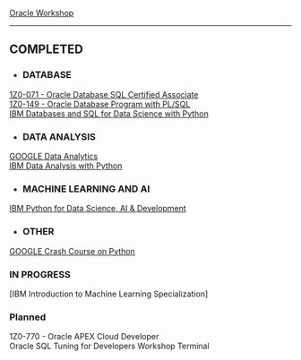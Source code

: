 [Oracle Workshop](https://mylearn.oracle.com/ou/home)

---

## COMPLETED
* ### DATABASE  
[1Z0-071 - Oracle Database SQL Certified Associate](https://catalog-education.oracle.com/pls/certview/sharebadge?id=932D2892E212E77523990F76C9348190BBFF781AFC744FB59D6282116A838CE0)  
[1Z0-149 - Oracle Database Program with PL/SQL](https://catalog-education.oracle.com/pls/certview/sharebadge?id=06F0DDA47A4041B86E78F364E42697CF9E94B18F500FF061D41F72A5A3751E2F)  
[IBM Databases and SQL for Data Science with Python](https://www.coursera.org/account/accomplishments/verify/DX3WS2EKPG4X)

* ### DATA ANALYSIS  
[GOOGLE Data Analytics](https://www.coursera.org/account/accomplishments/professional-cert/FBBMDEZJQMS2)  
[IBM Data Analysis with Python](https://www.coursera.org/account/accomplishments/verify/4RAFQVR6DU2H)

* ### MACHINE LEARNING AND AI  
[IBM Python for Data Science, AI & Development](https://www.coursera.org/account/accomplishments/verify/UJPP3DXW2HDW)

* ### OTHER  
[GOOGLE Crash Course on Python](https://www.coursera.org/account/accomplishments/verify/UJPP3DXW2HDW)

### IN PROGRESS
[IBM Introduction to Machine Learning Specialization]

### Planned
1Z0-770 - Oracle APEX Cloud Developer  
Oracle SQL Tuning for Developers Workshop
Terminal
